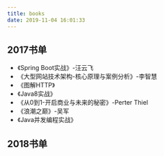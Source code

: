 ```yaml
---
title: books
date: 2019-11-04 16:01:33
---
```


2017书单
-----------------------------------------------------------------

+ 《Spring Boot实战》-汪云飞
+ 《大型网站技术架构-核心原理与案例分析》-李智慧
+ 《图解HTTP》
+ 《Java8实战》
+ 《从0到1-开启商业与未来的秘密》-Perter Thiel
+ 《浪潮之巅》-吴军
+ 《Java并发编程实战》

2018书单
-----------------------------------------------------------------
